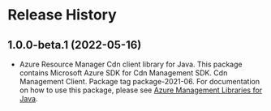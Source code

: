 # Release History

## 1.0.0-beta.1 (2022-05-16)

- Azure Resource Manager Cdn client library for Java. This package contains Microsoft Azure SDK for Cdn Management SDK. Cdn Management Client. Package tag package-2021-06. For documentation on how to use this package, please see [Azure Management Libraries for Java](https://aka.ms/azsdk/java/mgmt).
